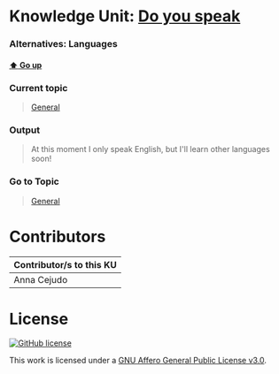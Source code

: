 # Knowledge Unit: [Do you speak](../../knowledge_units/general/do-you-speak.md)
### Alternatives:   Languages 
#### [:arrow_up: Go up](../../topics/general.md)
### Current topic
> [General](../../topics/general.md)
### Output
> At this moment I only speak English, but I&#039;ll learn other languages soon!
### Go to Topic
> [General](../../topics/general.md)


# Contributors

| Contributor/s to this KU |
| - | 
| Anna Cejudo |

# License
[![GitHub license](https://img.shields.io/github/license/inbrainz/cerebro)](https://github.com/inbrainz/cerebro/blob/master/LICENSE)

This work is licensed under a [GNU Affero General Public License v3.0](https://www.gnu.org/licenses/agpl-3.0.txt).